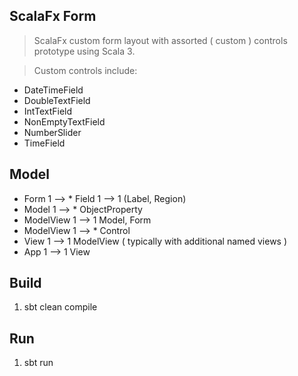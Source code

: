 ScalaFx Form
------------
>ScalaFx custom form layout with assorted ( custom ) controls prototype using Scala 3.

>Custom controls include:
* DateTimeField
* DoubleTextField
* IntTextField
* NonEmptyTextField
* NumberSlider
* TimeField

Model
-----
* Form 1 --> * Field 1 --> 1 (Label, Region)
* Model 1 --> * ObjectProperty
* ModelView 1 --> 1 Model, Form
* ModelView 1 --> * Control
* View 1 --> 1 ModelView ( typically with additional named views )
* App 1 --> 1 View

Build
-----
1. sbt clean compile

Run
---
1. sbt run